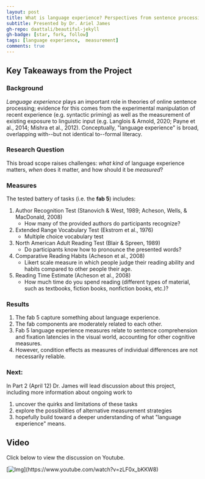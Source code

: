 ```yaml
---
layout: post
title: What is language experience? Perspectives from sentence processing (Part 1/2)
subtitle: Presented by Dr. Ariel James
gh-repo: daattali/beautiful-jekyll
gh-badge: [star, fork, follow]
tags: [language experience,  measurement]
comments: true
---
```


## Key Takeaways from the Project

### Background

*Language experience* plays an important role in theories of online sentence processing; evidence for this comes from the experimental manipulation of recent experience (e.g. syntactic priming) as well as the measurement of existing exposure to linguistic input (e.g. Langlois & Arnold, 2020; Payne et al., 2014; Mishra et al., 2012). Conceptually, "language experience" is broad, overlapping with--but not identical to--formal literacy.

### Research Question

This broad scope raises challenges: *what kind* of language experience matters, *when* does it matter, and how should it be *measured*?

### Measures

The tested battery of tasks (i.e. the **fab 5**) includes:

1. Author Recognition Test (Stanovich & West, 1989; Acheson, Wells, & MacDonald, 2008)
    - How many of the provided authors do participants recognize?
2. Extended Range Vocabulary Test (Ekstrom et al., 1976)
    - Multiple choice vocabulary test
3. North American Adult Reading Test (Blair & Spreen, 1989)
    - Do participants know how to pronounce the presented words?
4. Comparative Reading Habits (Acheson et al., 2008)
    - Likert scale measure in which people judge their reading ability and habits compared to other people their age.
5. Reading Time Estimate (Acheson et al., 2008)
    - How much time do you spend reading (different types of material, such as textbooks, fiction books, nonfiction books, etc.)?

### Results

1. The fab 5 capture something about language experience.
2. The fab components are moderately related to each other.
3. Fab 5 language experience measures relate to sentence comprehension and fixation latencies in the visual world, accounting for other cognitive measures.
4. However, condition effects as measures of individual differences are not necessarily reliable.

### Next:

In Part 2 (April 12) Dr. James will lead discussion about this project, including more information about ongoing work to 
1. uncover the quirks and limitations of these tasks
2. explore the possibilities of alternative measurement strategies
3. hopefully build toward a deeper understanding of what "language experience" means. 

## Video

Click below to view the discussion on Youtube.

[![Img]([https://i9.ytimg.com/vi/zLF0x_bKKW8/mqdefault.jpg?v=64133889&sqp=CIiIzaAG&rs=AOn4CLCJhTaJXwtTvjs6GPU5wLNKekI64g](https://www.svgrepo.com/show/209284/play-button.svg))](https://www.youtube.com/watch?v=zLF0x_bKKW8)
